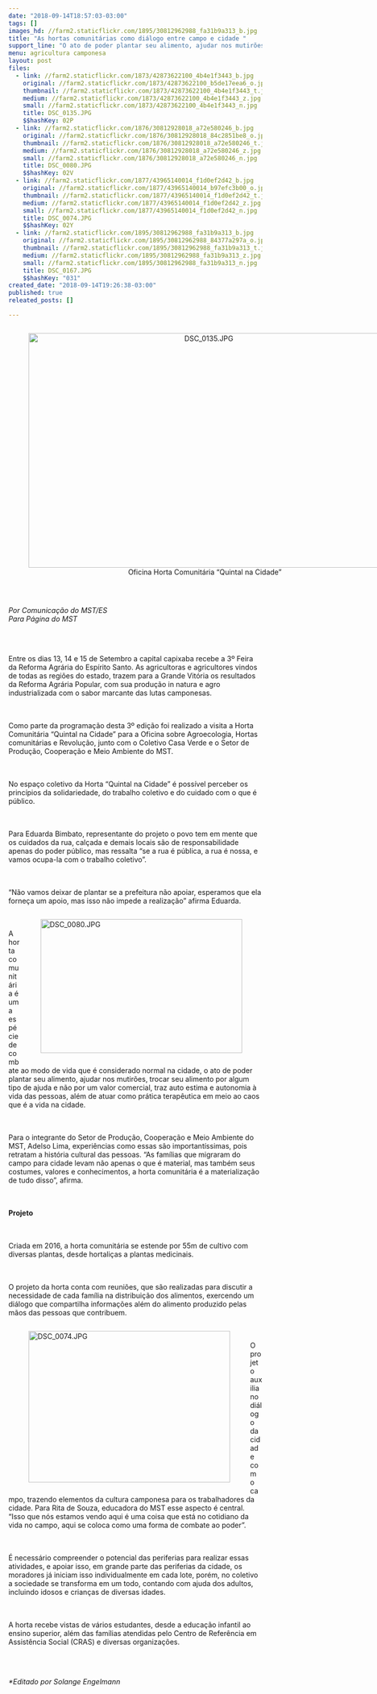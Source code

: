 ```yaml
---
date: "2018-09-14T18:57:03-03:00"
tags: []
images_hd: //farm2.staticflickr.com/1895/30812962988_fa31b9a313_b.jpg
title: "As hortas comunitárias como diálogo entre campo e cidade "
support_line: "O ato de poder plantar seu alimento, ajudar nos mutirões, trocar seu alimento por algum tipo de ajuda, traz autoestima e autonomia à vida das pessoas!"
menu: agricultura camponesa
layout: post
files:
  - link: //farm2.staticflickr.com/1873/42873622100_4b4e1f3443_b.jpg
    original: //farm2.staticflickr.com/1873/42873622100_b5de17eea6_o.jpg
    thumbnail: //farm2.staticflickr.com/1873/42873622100_4b4e1f3443_t.jpg
    medium: //farm2.staticflickr.com/1873/42873622100_4b4e1f3443_z.jpg
    small: //farm2.staticflickr.com/1873/42873622100_4b4e1f3443_n.jpg
    title: DSC_0135.JPG
    $$hashKey: 02P
  - link: //farm2.staticflickr.com/1876/30812928018_a72e580246_b.jpg
    original: //farm2.staticflickr.com/1876/30812928018_84c2851be8_o.jpg
    thumbnail: //farm2.staticflickr.com/1876/30812928018_a72e580246_t.jpg
    medium: //farm2.staticflickr.com/1876/30812928018_a72e580246_z.jpg
    small: //farm2.staticflickr.com/1876/30812928018_a72e580246_n.jpg
    title: DSC_0080.JPG
    $$hashKey: 02V
  - link: //farm2.staticflickr.com/1877/43965140014_f1d0ef2d42_b.jpg
    original: //farm2.staticflickr.com/1877/43965140014_b97efc3b00_o.jpg
    thumbnail: //farm2.staticflickr.com/1877/43965140014_f1d0ef2d42_t.jpg
    medium: //farm2.staticflickr.com/1877/43965140014_f1d0ef2d42_z.jpg
    small: //farm2.staticflickr.com/1877/43965140014_f1d0ef2d42_n.jpg
    title: DSC_0074.JPG
    $$hashKey: 02Y
  - link: //farm2.staticflickr.com/1895/30812962988_fa31b9a313_b.jpg
    original: //farm2.staticflickr.com/1895/30812962988_84377a297a_o.jpg
    thumbnail: //farm2.staticflickr.com/1895/30812962988_fa31b9a313_t.jpg
    medium: //farm2.staticflickr.com/1895/30812962988_fa31b9a313_z.jpg
    small: //farm2.staticflickr.com/1895/30812962988_fa31b9a313_n.jpg
    title: DSC_0167.JPG
    $$hashKey: "031"
created_date: "2018-09-14T19:26:38-03:00"
published: true
releated_posts: []

---
```

<div style="text-align:center">
<figure class="image" style="display:inline-block"><img alt="DSC_0135.JPG" height="466" src="//farm2.staticflickr.com/1873/42873622100_4b4e1f3443_b.jpg" width="700" />
<figcaption>Oficina Horta Comunit&aacute;ria &ldquo;Quintal na Cidade&rdquo;</figcaption>
</figure>
</div>

<p>&nbsp;</p>

<p><em>Por Comunica&ccedil;&atilde;o do MST/ES<br />
Para P&aacute;gina do MST</em></p>

<p><br />
&nbsp;</p>

<p>Entre os dias 13, 14 e 15 de Setembro a capital capixaba recebe a 3&ordm; Feira da Reforma Agr&aacute;ria do Esp&iacute;rito Santo. As agricultoras e agricultores vindos de todas as regi&otilde;es do estado, trazem para a Grande Vit&oacute;ria os resultados da Reforma Agr&aacute;ria Popular, com sua produ&ccedil;&atilde;o in natura e agro industrializada com o sabor marcante das lutas camponesas.&nbsp;</p>

<p><br />
<br />
Como parte da programa&ccedil;&atilde;o desta 3&ordm; edi&ccedil;&atilde;o foi realizado a visita a Horta Comunit&aacute;ria &ldquo;Quintal na Cidade&rdquo; para a Oficina sobre Agroecologia, Hortas comunit&aacute;rias e Revolu&ccedil;&atilde;o, junto com o Coletivo Casa Verde e o Setor de Produ&ccedil;&atilde;o, Coopera&ccedil;&atilde;o e Meio Ambiente do MST.&nbsp;</p>

<p><br />
<br />
No espa&ccedil;o coletivo da Horta &ldquo;Quintal na Cidade&rdquo; &eacute; poss&iacute;vel perceber os princ&iacute;pios da solidariedade, do trabalho coletivo e do cuidado com o que &eacute; p&uacute;blico.&nbsp;&nbsp;</p>

<p><br />
<br />
Para Eduarda Bimbato, representante do projeto o povo tem em mente que os cuidados da rua, cal&ccedil;ada e demais locais s&atilde;o de responsabilidade apenas do poder p&uacute;blico, mas ressalta &ldquo;se a rua &eacute; p&uacute;blica, a rua &eacute; nossa, e vamos ocupa-la com o trabalho coletivo&rdquo;.&nbsp;</p>

<p><br />
<br />
&ldquo;N&atilde;o vamos deixar de plantar se a prefeitura n&atilde;o apoiar, esperamos que ela forne&ccedil;a um apoio, mas isso n&atilde;o impede a realiza&ccedil;&atilde;o&rdquo; afirma Eduarda.&nbsp;</p>

<figure class="image" style="float:right"><img alt="DSC_0080.JPG" height="266" src="//farm2.staticflickr.com/1876/30812928018_a72e580246_b.jpg" width="400" />
<figcaption></figcaption>
</figure>

<p><br />
<br />
A horta comunit&aacute;ria &eacute; uma esp&eacute;cie de combate ao modo de vida que &eacute; considerado normal na cidade, o ato de poder plantar seu alimento, ajudar nos mutir&otilde;es, trocar seu alimento por algum tipo de ajuda e n&atilde;o por um valor comercial, traz auto estima e autonomia &agrave; vida das pessoas, al&eacute;m de atuar como pr&aacute;tica terap&ecirc;utica em meio ao caos que &eacute; a vida na cidade.</p>

<p><br />
<br />
Para o integrante do Setor de Produ&ccedil;&atilde;o, Coopera&ccedil;&atilde;o e Meio Ambiente do MST, Adelso Lima, experi&ecirc;ncias como essas s&atilde;o important&iacute;ssimas, pois retratam a hist&oacute;ria cultural das pessoas. &ldquo;As fam&iacute;lias que migraram do campo para cidade levam n&atilde;o apenas o que &eacute; material, mas tamb&eacute;m seus costumes, valores e conhecimentos, a horta comunit&aacute;ria &eacute; a materializa&ccedil;&atilde;o de tudo disso&rdquo;, afirma.&nbsp;</p>

<p><br />
<br />
<strong>Projeto</strong></p>

<p><br />
<br />
Criada em 2016, a horta comunit&aacute;ria se estende por 55m de cultivo com diversas plantas, desde hortali&ccedil;as a plantas medicinais.&nbsp;</p>

<p><br />
<br />
O projeto da horta conta com reuni&otilde;es, que s&atilde;o realizadas para discutir a necessidade de cada fam&iacute;lia na distribui&ccedil;&atilde;o dos alimentos, exercendo um di&aacute;logo que compartilha informa&ccedil;&otilde;es al&eacute;m do alimento produzido pelas m&atilde;os das pessoas que contribuem.</p>

<figure class="image" style="float:left"><img alt="DSC_0074.JPG" height="301" src="//farm2.staticflickr.com/1877/43965140014_f1d0ef2d42_b.jpg" width="400" />
<figcaption></figcaption>
</figure>

<p><br />
<br />
O projeto auxilia no di&aacute;logo da cidade com o campo, trazendo elementos da cultura camponesa para os trabalhadores da cidade. Para Rita de Souza, educadora do MST esse aspecto &eacute; central. &ldquo;Isso que n&oacute;s estamos vendo aqui &eacute; uma coisa que est&aacute; no cotidiano da vida no campo, aqui se coloca como uma forma de combate ao poder&rdquo;.</p>

<p><br />
<br />
&Eacute; necess&aacute;rio compreender o potencial das periferias para realizar essas atividades, e apoiar isso, em grande parte das periferias da cidade, os moradores j&aacute; iniciam isso individualmente em cada lote, por&eacute;m, no coletivo a sociedade se transforma em um todo, contando com ajuda dos adultos, incluindo idosos e crian&ccedil;as de diversas idades.</p>

<p><br />
<br />
A horta recebe vistas de v&aacute;rios estudantes, desde a educa&ccedil;&atilde;o infantil ao ensino superior, al&eacute;m das fam&iacute;lias atendidas pelo Centro de Refer&ecirc;ncia em Assist&ecirc;ncia Social (CRAS) e diversas organiza&ccedil;&otilde;es.&nbsp;</p>

<p>&nbsp;</p>

<p><br />
<em>*Editado por Solange Engelmann​</em></p>
